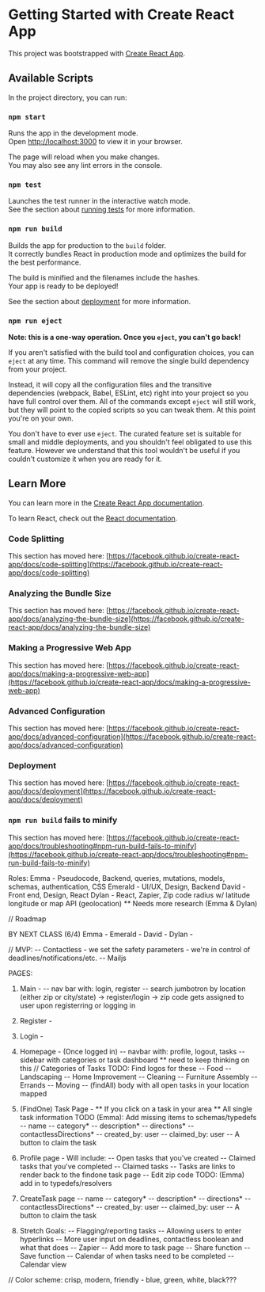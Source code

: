 # Getting Started with Create React App

This project was bootstrapped with [Create React App](https://github.com/facebook/create-react-app).

## Available Scripts

In the project directory, you can run:

### `npm start`

Runs the app in the development mode.\
Open [http://localhost:3000](http://localhost:3000) to view it in your browser.

The page will reload when you make changes.\
You may also see any lint errors in the console.

### `npm test`

Launches the test runner in the interactive watch mode.\
See the section about [running tests](https://facebook.github.io/create-react-app/docs/running-tests) for more information.

### `npm run build`

Builds the app for production to the `build` folder.\
It correctly bundles React in production mode and optimizes the build for the best performance.

The build is minified and the filenames include the hashes.\
Your app is ready to be deployed!

See the section about [deployment](https://facebook.github.io/create-react-app/docs/deployment) for more information.

### `npm run eject`

**Note: this is a one-way operation. Once you `eject`, you can't go back!**

If you aren't satisfied with the build tool and configuration choices, you can `eject` at any time. This command will remove the single build dependency from your project.

Instead, it will copy all the configuration files and the transitive dependencies (webpack, Babel, ESLint, etc) right into your project so you have full control over them. All of the commands except `eject` will still work, but they will point to the copied scripts so you can tweak them. At this point you're on your own.

You don't have to ever use `eject`. The curated feature set is suitable for small and middle deployments, and you shouldn't feel obligated to use this feature. However we understand that this tool wouldn't be useful if you couldn't customize it when you are ready for it.

## Learn More

You can learn more in the [Create React App documentation](https://facebook.github.io/create-react-app/docs/getting-started).

To learn React, check out the [React documentation](https://reactjs.org/).

### Code Splitting

This section has moved here: [https://facebook.github.io/create-react-app/docs/code-splitting](https://facebook.github.io/create-react-app/docs/code-splitting)

### Analyzing the Bundle Size

This section has moved here: [https://facebook.github.io/create-react-app/docs/analyzing-the-bundle-size](https://facebook.github.io/create-react-app/docs/analyzing-the-bundle-size)

### Making a Progressive Web App

This section has moved here: [https://facebook.github.io/create-react-app/docs/making-a-progressive-web-app](https://facebook.github.io/create-react-app/docs/making-a-progressive-web-app)

### Advanced Configuration

This section has moved here: [https://facebook.github.io/create-react-app/docs/advanced-configuration](https://facebook.github.io/create-react-app/docs/advanced-configuration)

### Deployment

This section has moved here: [https://facebook.github.io/create-react-app/docs/deployment](https://facebook.github.io/create-react-app/docs/deployment)

### `npm run build` fails to minify

This section has moved here: [https://facebook.github.io/create-react-app/docs/troubleshooting#npm-run-build-fails-to-minify](https://facebook.github.io/create-react-app/docs/troubleshooting#npm-run-build-fails-to-minify)



Roles:
Emma - Pseudocode, Backend, queries, mutations, models, schemas, authentication, CSS
Emerald - UI/UX, Design, Backend
David - Front end, Design, React 
Dylan - React, Zapier, Zip code radius w/ latitude longitude or map API (geolocation) ** Needs more research (Emma & Dylan)


// Roadmap

BY NEXT CLASS (6/4)
Emma - 
Emerald - 
David - 
Dylan - 


// MVP:
-- Contactless - we set the safety parameters - we're in control of deadlines/notifications/etc.
-- Mailjs

PAGES:

1. Main -
-- nav bar with: login, register
-- search jumbotron by location (either zip or city/state) -> register/login -> zip code gets assigned to user upon registerring or logging in 


2. Register - 


3. Login -


4. Homepage - (Once logged in) 
-- navbar with: profile, logout, tasks
-- sidebar with categories or task dashboard ** need to keep thinking on this
        // Categories of Tasks TODO: Find logos for these
        -- Food
        -- Landscaping
        -- Home Improvement
        -- Cleaning
        -- Furniture Assembly
        -- Errands
        -- Moving
-- (findAll) body with all open tasks in your location mapped


5. (FindOne) Task Page - ** If you click on a task in your area ** 
All single task information 
TODO (Emma): Add missing items to schemas/typedefs
-- name
-- category*
-- description*
-- directions*
-- contactlessDirections*
-- created_by: user
-- claimed_by: user
-- A button to claim the task


6. Profile page -
Will include:
-- Open tasks that you've created
-- Claimed tasks that you've completed
-- Claimed tasks 
-- Tasks are links to render back to the findone task page
-- Edit zip code TODO: (Emma) add in to typedefs/resolvers

7. CreateTask page
-- name
-- category*
-- description*
-- directions*
-- contactlessDirections*
-- created_by: user
-- claimed_by: user
-- A button to claim the task

8. Stretch Goals:
-- Flagging/reporting tasks
-- Allowing users to enter hyperlinks
-- More user input on deadlines, contactless boolean and what that does
-- Zapier
-- Add more to task page
-- Share function
-- Save function
-- Calendar of when tasks need to be completed
-- Calendar view



// Color scheme: crisp, modern, friendly - blue, green, white, black???